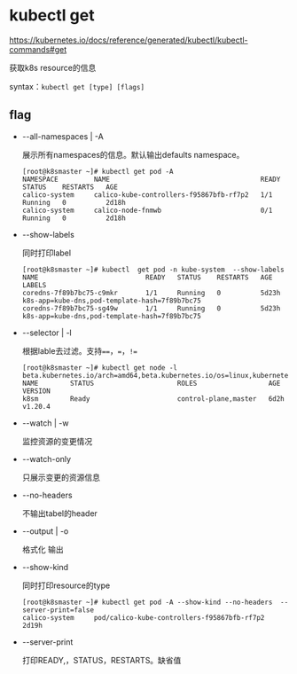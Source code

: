 # kubectl get

https://kubernetes.io/docs/reference/generated/kubectl/kubectl-commands#get

获取k8s resource的信息

syntax：`kubectl get [type] [flags]`

## flag

- --all-namespaces | -A

  展示所有namespaces的信息。默认输出defaults namespace。

  ```
  [root@k8smaster ~]# kubectl get pod -A
  NAMESPACE         NAME                                      READY   STATUS    RESTARTS   AGE
  calico-system     calico-kube-controllers-f95867bfb-rf7p2   1/1     Running   0          2d18h
  calico-system     calico-node-fnmwb                         0/1     Running   0          2d18h
  ```

- --show-labels

  同时打印label

  ```
  [root@k8smaster ~]# kubectl  get pod -n kube-system  --show-labels
  NAME                           READY   STATUS    RESTARTS   AGE     LABELS
  coredns-7f89b7bc75-c9mkr       1/1     Running   0          5d23h   k8s-app=kube-dns,pod-template-hash=7f89b7bc75
  coredns-7f89b7bc75-sg49w       1/1     Running   0          5d23h   k8s-app=kube-dns,pod-template-hash=7f89b7bc75
  ```

- --selector | -l

  根据lable去过滤。支持`==`，`=`，`!=`

  ```
  [root@k8smaster ~]# kubectl get node -l  beta.kubernetes.io/arch=amd64,beta.kubernetes.io/os=linux,kubernetes.io/arch=amd64
  NAME        STATUS                     ROLES                  AGE    VERSION
  k8sm        Ready                      control-plane,master   6d2h   v1.20.4
  ```

- --watch | -w

  监控资源的变更情况

- --watch-only

  只展示变更的资源信息

- --no-headers

  不输出tabel的header

- --output | -o

  格式化 输出

- --show-kind

  同时打印resource的type

  ```
  [root@k8smaster ~]# kubectl get pod -A --show-kind --no-headers  --server-print=false
  calico-system     pod/calico-kube-controllers-f95867bfb-rf7p2   2d19h
  ```

- --server-print

  打印READY,，STATUS，RESTARTS。缺省值